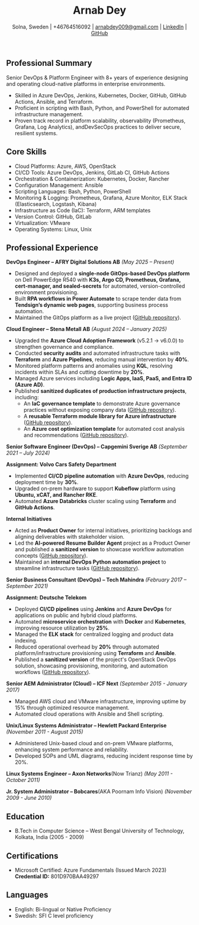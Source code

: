 <div align="center">
  <h1><b>Arnab Dey</b></h1><p> Solna, Sweden | +46764516092 |  
    <a href="mailto:arnabdey009@gmail.com">arnabdey009@gmail.com</a> |  
    <a href="https://www.linkedin.com/in/arnabdey73/">LinkedIn</a> |  
    <a href="https://github.com/arnabdey73/">GitHub</a>
  </p>
  <br>
</div>

## Professional Summary

<!-- An accomplished Senior Cloud DevOps Engineer with 8+ years of experience in public cloud environments (14+ years in IT). Proven expertise in optimizing CI/CD pipelines for high-quality deployments on public and hybrid cloud platforms. Strong problem solver with a focus on performance monitoring, cloud security, and promoting DevOps best practices.
-->
Senior DevOps & Platform Engineer with 8+ years of experience designing and operating cloud-native platforms in enterprise environments.

- Skilled in Azure DevOps, Jenkins, Kubernetes, Docker, GitHub, GitHub Actions, Ansible, and Terraform.
- Proficient in scripting with Bash, Python, and PowerShell for automated infrastructure management.<!-- Experienced in the SAFe framework and Product Owner roles, aligning product vision with stakeholder needs.-->
- Proven track record in platform scalability, observability (Prometheus, Grafana, Log Analytics), andDevSecOps practices to deliver secure, resilient systems.

## Core Skills

- Cloud Platforms: Azure, AWS, OpenStack
- CI/CD Tools: Azure DevOps, Jenkins, GitLab CI, GitHub Actions
- Orchestration & Containerization: Kubernetes, Docker, Rancher
- Configuration Management: Ansible
- Scripting Languages: Bash, Python, PowerShell
- Monitoring & Logging: Prometheus, Grafana, Azure Monitor, ELK Stack (Elasticsearch, Logstash, Kibana)
- Infrastructure as Code (IaC): Terraform, ARM templates
- Version Control: GitHub, GitLab
- Virtualization: VMware
- Operating Systems: Linux, Unix

## Professional Experience

**DevOps Engineer – AFRY Digital Solutions AB** *(May 2025 – Present)*  

- Designed and deployed a **single-node GitOps-based DevOps platform** on Dell PowerEdge R540 with **K3s, Argo CD, Prometheus, Grafana, cert-manager, and sealed-secrets** for automated, version-controlled environment provisioning.  
- Built **RPA workflows in Power Automate** to scrape tender data from **Tendsign’s dynamic web pages**, supporting business process automation.  
- Maintained the GitOps platform as a live project ([GitHub repository](https://github.com/arnabdey73/single-node-gitops)).  


**Cloud Engineer – Stena Metall AB** *(August 2024 – January 2025)*

- Upgraded the **Azure Cloud Adoption Framework** (v5.2.1 → v6.0.0) to strengthen governance and compliance.
- Conducted **security audits** and automated infrastructure tasks with **Terraform** and **Azure Pipelines**, reducing manual intervention by **40%**.
- Monitored platform patterns and anomalies using **KQL**, resolving incidents within SLAs and cutting downtime by **20%**.
- Managed Azure services including **Logic Apps, IaaS, PaaS, and Entra ID (Azure AD)**.
- Published **sanitized duplicates of production infrastructure projects**, including:
  - An **IaC governance template** to demonstrate Azure governance practices without exposing company data ([GitHub repository](https://github.com/arnabdey73/iac-azure-core-governance)).
  - A **reusable Terraform module library for Azure infrastructure** ([GitHub repository](https://github.com/arnabdey73/iac-module-library-azure)).
  - An **Azure cost optimization template** for automated cost analysis and recommendations ([GitHub repository](https://github.com/arnabdey73/azure-cost-optimizer)).
  
**Senior Software Engineer (DevOps) – Capgemini Sverige AB** *(September 2021 – July 2024)*  

**Assignment: Volvo Cars Safety Department**  

- Implemented **CI/CD pipeline automation** with **Azure DevOps**, reducing deployment time by **30%**.  
- Upgraded on-prem hardware to support **Kubeflow** platform using **Ubuntu, xCAT, and Rancher RKE**.  
- Automated **Azure Databricks** cluster scaling using **Terraform** and **GitHub Actions**.  

**Internal Initiatives**  

- Acted as **Product Owner** for internal initiatives, prioritizing backlogs and aligning deliverables with stakeholder vision.  
- Led the **AI-powered Resume Builder Agent** project as a Product Owner and published a **sanitized version** to showcase workflow automation concepts ([GitHub repository](https://github.com/arnabdey73/resume-builder-agent)).  
- Maintained an **internal DevOps Python automation project** to streamline infrastructure tasks ([GitHub repository](https://github.com/arnabdey73/devops-python-automation-project)).  


**Senior Business Consultant (DevOps) – Tech Mahindra** *(February 2017 – September 2021)*  

**Assignment: Deutsche Telekom**  

- Deployed **CI/CD pipelines** using **Jenkins** and **Azure DevOps** for applications on public and hybrid cloud platforms.  
- Automated **microservice orchestration** with **Docker** and **Kubernetes**, improving resource utilization by **25%**.  
- Managed the **ELK stack** for centralized logging and product data indexing.  
- Reduced operational overhead by **20%** through automated platform/infrastructure provisioning using **Terraform** and **Ansible**.  
- Published a **sanitized version** of the project's OpenStack DevOps solution, showcasing provisioning, monitoring, and automation workflows ([GitHub repository](https://github.com/arnabdey73/openstack-devops-suite)).  


**Senior AEM Administrator (Cloud) – ICF Next** *(September 2015 - January 2017)*

- Managed AWS cloud and VMware infrastructure, improving uptime by 15% through optimized resource management.
- Automated cloud operations with Ansible and Shell scripting.

**Unix/Linux Systems Administrator – Hewlett Packard Enterprise** *(November 2011 - August 2015)*

- Administered Unix-based cloud and on-prem VMware platforms, enhancing system performance and reliability.
- Developed SOPs and UML diagrams, reducing incident response time by 20%.

**Linux Systems Engineer – Axon Networks**(Now Trianz) *(May 2011 - October 2011)*

<!-- Managed the installation and optimization of over 100 Linux servers, achieving high availability.-->

**Jr. System Administrator – Bobcares**(AKA Poornam Info Vision) *(November 2009 - June 2010)*

<!-- Maintained Linux VPS environments, ensuring high availability and performance.-->

## Education

- B.Tech in Computer Science – West Bengal University of Technology, Kolkata, India (2005 - 2009)

## Certifications

- Microsoft Certified: Azure Fundamentals (Issued March 2023)  
**Credential ID:** 801D970BAA49297


## Languages

- English: Bi-lingual or Native Proficiency
- Swedish: SFI C level proficiency
